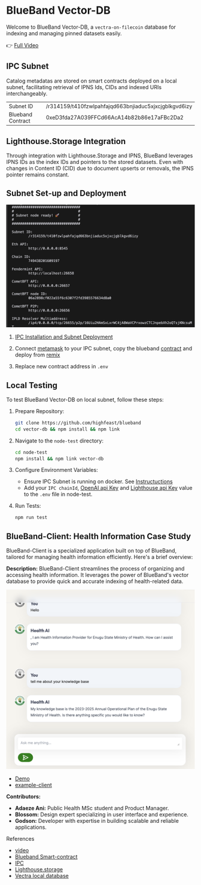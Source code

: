 # BlueBand Vector-DB

Welcome to BlueBand Vector-DB, a `vectra-on-filecoin` database for indexing and managing pinned datasets easily.

👉 [Full Video](https://vimeo.com/manage/videos/937456306)

## IPC Subnet

Catalog metadatas are stored on smart contracts deployed on a local subnet, facilitating retrieval of IPNS Ids, CIDs and indexed URIs interchangeably.

|                   |                                                       |
| ----------------- | ----------------------------------------------------- |
| Subnet ID         | /r314159/t410fzwlpahfajqd663bnjiaduc5xjxcjgblkgvd6izy |
| Blueband Contract | 0xeD3fda27A039FFCd66AcA14b82b86e17aFBc2Da2            |

## Lighthouse.Storage Integration

Through integration with Lighthouse.Storage and IPNS, BlueBand leverages IPNS IDs as the index IDs and pointers to the stored datasets. Even with changes in Content ID (CID) due to document upserts or removals, the IPNS pointer remains constant.

## Subnet  Set-up and Deployment

![alt text](<examples/chat-health/public/Screenshot 2024-04-23 at 22.28.25.png>)

1. [IPC Installation and Subnet Deployment](https://docs.ipc.space/quickstarts/deploy-a-subnet)

2. Connect [metamask](https://metamask.io/) to your IPC subnet, copy the blueband [contract](https://github.com/highfeast/blueband/blob/main/smart-contract/contracts/Blueband.sol) and deploy from [remix](https://remix.ethereum.org/)

3. Replace new contract address in `.env`

## Local Testing

To test BlueBand Vector-DB on local subnet, follow these steps:

1. Prepare Repository:

   ```bash
   git clone https://github.com/highfeast/blueband
   cd vector-db && npm install && npm link
   ```

2. Navigate to the `node-test` directory:

   ```bash
   cd node-test
   npm install && npm link vector-db
   ```

3. Configure Environment Variables:

   - Ensure IPC Subnet is running on docker. See [Instructuctions](https://docs.ipc.space/quickstarts/deploy-a-subnet)
   - Add your `IPC chainId`, [OpenAI api Key](https://platform.openai.com/usage) and [Lighthouse api Key](https://files.lighthouse.storage/dashboard/apikey) value to the `.env` file in node-test.

4. Run Tests:
   ```bash
   npm run test
   ```

## BlueBand-Client: Health Information Case Study

BlueBand-Client is a specialized application built on top of BlueBand, tailored for managing health information efficiently. Here's a brief overview:

**Description:** BlueBand-Client streamlines the process of organizing and accessing health information. It leverages the power of BlueBand's vector database to provide quick and accurate indexing of health-related data.

![screenshot](<examples/chat-health/public/Screenshot 2024-04-23 at 14.15.16.png>)


- [Demo](https://vimeo.com/manage/videos/937456306)
- [example-client](https://github.com/highfeast/blueband/tree/main/examples/chat-health)


**Contributors:**

- **Adaeze Ani:** Public Health MSc student and Product Manager.
- **Blossom:** Design expert specializing in user interface and experience.
- **Godson:** Developer with expertise in building scalable and reliable applications.

References

- [video](https://vimeo.com/manage/videos/937456306)
- [Blueband Smart-contract](https://github.com/highfeast/blueband/blob/main/smart-contract/contracts/Blueband.sol)
- [IPC](https://docs.ipc.space/)
- [Lighthouse.storage](https://docs.lighthouse.storage/lighthouse-1)
- [Vectra local database](https://github.com/Stevenic/vectra/blob/main/bin/vectra.js)
